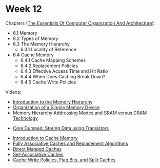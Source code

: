 # Week 12

Chapters ([The Essentials Of Computer Organization And Architecture](https://annas-archive.org/md5/5ba0d1b3a05968d49a19d41ed52c2add)):
- 6.1 Memory
- 6.2 Types of Memory
- 6.3 The Memory Hierarchy
  - 6.3.1 Locality of Reference
- 6.4 Cache Memory
  - 6.4.1 Cache Mapping Schemes
  - 6.4.2 Replacement Policies
  - 6.4.3 Effective Access Time and Hit Ratio
  - 6.4.4 When Does Caching Break Down?
  - 6.4.5 Cache Write Policies

Videos:
- [Introduction to the Memory Hierarchy](https://www.youtube.com/watch?v=JogSnkvENr0)
- [Organization of a Simple Memory Device](https://www.youtube.com/watch?v=3By4tx4grSk)
- [Memory Hierarchy Addressing Modes and SRAM versus DRAM Technology](https://www.youtube.com/watch?v=gitpEy-NLwk)
<!---->
- [Core Dumped: Storing Data using Transistors](https://www.youtube.com/watch?v=rM9BjciBLmg)
<!---->
- [Introduction to Cache Memory](https://www.youtube.com/watch?v=Bz49xnKBH_0)
- [Fully Associative Caches and Replacement Algorithms](https://www.youtube.com/watch?v=A0vR-ks3hsQ)
- [Direct Mapped Caches](https://www.youtube.com/watch?v=zocwH0g-qQM)
- [Set-Associative Caches](https://www.youtube.com/watch?v=gr5M9CULUZw)
- [Cache Write Policies, Flag Bits, and Split Caches](https://www.youtube.com/watch?v=Y7q2ECeFWE8)
